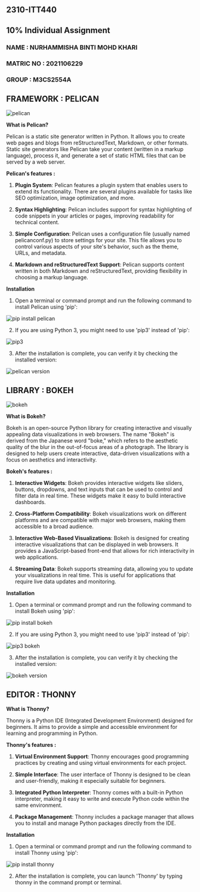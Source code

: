 ## 2310-ITT440
## 10% Individual Assignment
### NAME : NURHAMMISHA BINTI MOHD KHARI
### MATRIC NO : 2021106229
### GROUP : M3CS2554A

## FRAMEWORK : PELICAN
![pelican](https://github.com/addff/2310-ITT440/assets/149034575/f82c880b-f979-4dcd-8832-7b24df6b5a51)

**What is Pelican?**

Pelican is a static site generator written in Python. It allows you to create web pages and blogs from reStructuredText, Markdown, or other formats. Static site generators like Pelican take your content (written in a markup language), process it, and generate a set of static HTML files that can be served by a web server.

**Pelican's features :**

1. **Plugin System**: Pelican features a plugin system that enables users to extend its functionality. There are several plugins available for tasks like SEO optimization, image optimization, and more.
   
2. **Syntax Highlighting**: Pelican includes support for syntax highlighting of code snippets in your articles or pages, improving readability for technical content.
   
3. **Simple Configuration**: Pelican uses a configuration file (usually named pelicanconf.py) to store settings for your site. This file allows you to control various aspects of your site's behavior, such as the theme, URLs, and metadata.
   
4. **Markdown and reStructuredText Support**: Pelican supports content written in both Markdown and reStructuredText, providing flexibility in choosing a markup language.

**Installation**
1. Open a terminal or command prompt and run the following command to install Pelican using 'pip':
   
 ![pip install pelican](https://github.com/addff/2310-ITT440/assets/149034575/34520c50-3414-48dc-bdac-b1ceb66b08a3)
 
2. If you are using Python 3, you might need to use 'pip3' instead of 'pip':
   
![pip3](https://github.com/addff/2310-ITT440/assets/149034575/e3957b17-a91f-4d39-b2e2-2c04fc795e88)

3. After the installation is complete, you can verify it by checking the installed version:

![pelican version](https://github.com/addff/2310-ITT440/assets/149034575/a9ab1a60-8250-4996-9935-54b18e92b277)

   
## LIBRARY : BOKEH
![bokeh](https://github.com/addff/2310-ITT440/assets/149034575/f2358a42-da84-4290-b799-91585eb58a57)

**What is Bokeh?**

Bokeh is an open-source Python library for creating interactive and visually appealing data visualizations in web browsers. The name "Bokeh" is derived from the Japanese word "boke," which refers to the aesthetic quality of the blur in the out-of-focus areas of a photograph. The library is designed to help users create interactive, data-driven visualizations with a focus on aesthetics and interactivity.

**Bokeh's features :**

1. **Interactive Widgets**: Bokeh provides interactive widgets like sliders, buttons, dropdowns, and text inputs that can be used to control and filter data in real time. These widgets make it easy to build interactive dashboards.

2. **Cross-Platform Compatibility**: Bokeh visualizations work on different platforms and are compatible with major web browsers, making them accessible to a broad audience.

3. **Interactive Web-Based Visualizations**: Bokeh is designed for creating interactive visualizations that can be displayed in web browsers. It provides a JavaScript-based front-end that allows for rich interactivity in web applications.

4. **Streaming Data**: Bokeh supports streaming data, allowing you to update your visualizations in real time. This is useful for applications that require live data updates and monitoring.

**Installation**
1. Open a terminal or command prompt and run the following command to install Bokeh using 'pip':

![pip install bokeh](https://github.com/addff/2310-ITT440/assets/149034575/8dab6980-8e45-4cbd-9f7f-2a4bddd5cf2c)

2. If you are using Python 3, you might need to use 'pip3' instead of 'pip':

![pip3 bokeh](https://github.com/addff/2310-ITT440/assets/149034575/92c3086d-7847-4947-aea5-6b59d5871965)
   
3. After the installation is complete, you can verify it by checking the installed version:

![bokeh version](https://github.com/addff/2310-ITT440/assets/149034575/7f287054-beb2-4cf9-b7d9-4719fcc2b341)


## EDITOR : THONNY


**What is Thonny?**

Thonny is a Python IDE (Integrated Development Environment) designed for beginners. It aims to provide a simple and accessible environment for learning and programming in Python.

**Thonny's features :**

1. **Virtual Environment Support**: Thonny encourages good programming practices by creating and using virtual environments for each project.

2. **Simple Interface**: The user interface of Thonny is designed to be clean and user-friendly, making it especially suitable for beginners.

3. **Integrated Python Interpreter**: Thonny comes with a built-in Python interpreter, making it easy to write and execute Python code within the same environment.

4. **Package Management**: Thonny includes a package manager that allows you to install and manage Python packages directly from the IDE.

**Installation**
1. Open a terminal or command prompt and run the following command to install Thonny using 'pip':

![pip install thonny](https://github.com/addff/2310-ITT440/assets/149034575/2ca59cd6-1586-4520-b509-9202e715d9fc)

2. After the installation is complete, you can launch 'Thonny' by typing thonny in the command prompt or terminal.








